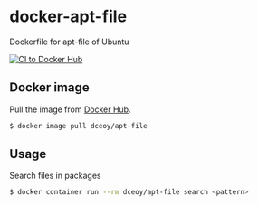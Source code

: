 docker-apt-file
===============

Dockerfile for apt-file of Ubuntu

[![CI to Docker Hub](https://github.com/dceoy/docker-apt-file/actions/workflows/docker-publish.yml/badge.svg)](https://github.com/dceoy/docker-apt-file/actions/workflows/docker-publish.yml)

Docker image
------------

Pull the image from [Docker Hub](https://hub.docker.com/r/dceoy/apt-file/).

```sh
$ docker image pull dceoy/apt-file
```

Usage
-----

Search files in packages

```sh
$ docker container run --rm dceoy/apt-file search <pattern>
```
